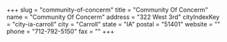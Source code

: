 +++
slug = "community-of-concerm"
title = "Community Of Concerm"
name = "Community Of Concerm"
address = "322 West 3rd"
cityIndexKey = "city-ia-carroll"
city = "Carroll"
state = "IA"
postal = "51401"
website = ""
phone = "712-792-5150"
fax = ""
+++

